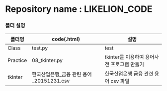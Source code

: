 # Repository name : LIKELION_CODE

### 폴더 설명
| 폴더명 | code(.html) | 설명 |
|------  |---          |---   |
|Class |test.py | test |
|Practice |08_tkinter.py | tkinter를 이용하여 용어사전 프로그램 만들기 |
|tkinter |한국산업은행_금융 관련 용어_20151231.csv | 한국산업은행 금융 관련 용어 csv 파일 |
